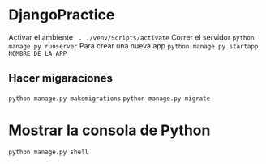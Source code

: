 # DjangoPractice

Activar el ambiente
```  . ./venv/Scripts/activate ```
Correr el servidor
``` python manage.py runserver ```
Para crear una nueva app
``` python manage.py startapp NOMBRE DE LA APP ```


## Hacer migaraciones 

``` python manage.py makemigrations ``` 
``` python manage.py migrate ```

# Mostrar la consola de Python
``` python manage.py shell ```